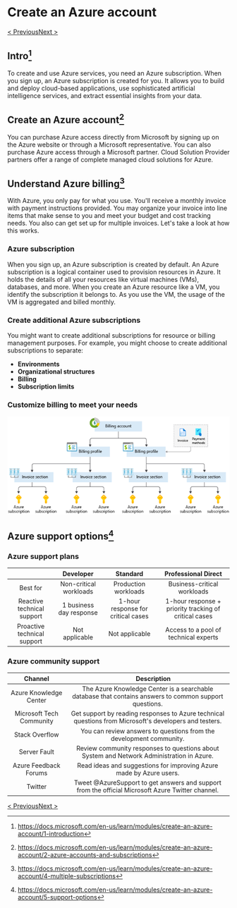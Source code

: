 # Create an Azure account
[< Previous](1-Cloud-Concepts-Principles-of-cloud-computing.md)[Next >](3-Core-Cloud-Services-Introduction-to-Azure.md)
## Intro[^1]

To create and use Azure services, you need an Azure subscription. When you sign up, an Azure subscription is created for you. It allows you to build and deploy cloud-based applications, use sophisticated artificial intelligence services, and extract essential insights from your data.

## Create an Azure account[^2]

You can purchase Azure access directly from Microsoft by signing up on the Azure website or through a Microsoft representative. You can also purchase Azure access through a Microsoft partner. Cloud Solution Provider partners offer a range of complete managed cloud solutions for Azure.

## Understand Azure billing[^3]

With Azure, you only pay for what you use. You'll receive a monthly invoice with payment instructions provided. You may organize your invoice into line items that make sense to you and meet your budget and cost tracking needs. You also can get set up for multiple invoices. Let's take a look at how this works.

### Azure subscription

When you sign up, an Azure subscription is created by default. An Azure subscription is a logical container used to provision resources in Azure. It holds the details of all your resources like virtual machines (VMs), databases, and more. When you create an Azure resource like a VM, you identify the subscription it belongs to. As you use the VM, the usage of the VM is aggregated and billed monthly.

### Create additional Azure subscriptions

You might want to create additional subscriptions for resource or billing management purposes. For example, you might choose to create additional subscriptions to separate:

- __Environments__
- __Organizational structures__
- __Billing__
- __Subscription limits__

### Customize billing to meet your needs

![Customize Billing](Images/4-billing-structure-overview.png)

## Azure support options[^4]

### Azure support plans

|                             |        Developer        |              Standard              |                  Professional Direct                  |
|:---------------------------:|:-----------------------:|:----------------------------------:|:-----------------------------------------------------:|
| Best for                    | Non-critical workloads  | Production workloads               | Business-critical workloads                           |
| Reactive technical support  | 1 business day response | 1-hour response for critical cases | 1-hour response + priority tracking of critical cases |
| Proactive technical support | Not applicable          | Not applicable                     | Access to a pool of technical experts                 |

### Azure community support

|          Channel         |`   `                                               Description                                              |
|:------------------------:|:------------------------------------------------------------------------------------------------------:|
| Azure Knowledge Center   | The Azure Knowledge Center is a searchable database that contains answers to common support questions. |
| Microsoft Tech Community | Get support by reading responses to Azure technical questions from Microsoft's developers and testers. |
| Stack Overflow           | You can review answers to questions from the development community.                                    |
| Server Fault             | Review community responses to questions about System and Network Administration in Azure.              |
| Azure Feedback Forums    | Read ideas and suggestions for improving Azure made by Azure users.                                    |
| Twitter                  | Tweet @AzureSupport to get answers and support from the official Microsoft Azure Twitter channel.      |

[< Previous](1-Cloud-Concepts-Principles-of-cloud-computing.md)[Next >](3-Core-Cloud-Services-Introduction-to-Azure.md)

[^1]: https://docs.microsoft.com/en-us/learn/modules/create-an-azure-account/1-introduction
[^2]: https://docs.microsoft.com/en-us/learn/modules/create-an-azure-account/2-azure-accounts-and-subscriptions
[^3]: https://docs.microsoft.com/en-us/learn/modules/create-an-azure-account/4-multiple-subscriptions
[^4]: https://docs.microsoft.com/en-us/learn/modules/create-an-azure-account/5-support-options